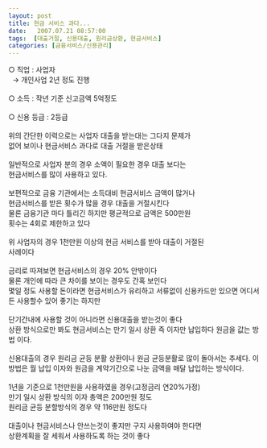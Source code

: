 ```yaml
---
layout: post
title: 현금 서비스 과다...
date:   2007.07.21 08:57:00
tags:  [대출거절, 신용대출, 원리금상환, 현금서비스]
categories: [금융서비스/신용관리]
---
```


<p>○ 직업 : 사업자<br>&nbsp; → 개인사업 2년 정도 진행<br><br>○ 소득 : 작년 기준 신고금액 5억정도<br><br>○ 신용 등급 : 2등급<br><br>위의 간단한 이력으로는 사업자 대출을 받는대는 그다지 문제가<br>없어 보이나 현금서비스 과다로 대출 거절을 받은상태<br><br>일반적으로 사업자 분의 경우 소액이 필요한 경우 대출 보다는<br>현금서비스를 많이 사용하고 있다.<br><br>보편적으로 금융 기관에서는 소득대비 현금서비스 금액이 많거나<br>현금서비스를 받은 횟수가 많을 경우 대출을 거절시킨다<br>물론 금융기관 마다 틀리긴 하지만 평균적으로 금액은 500만원<br>횟수는 4회로 제한하고 있다<br><br>위 사업자의 경우 1천만원 이상의 현금 서비스를 받아 대출이 거절된 <br>사례이다<br><br>금리로 따져보면 현금서비스의 경우 20% 안밖이다<br>물론 개인에 따라 큰 차이를 보이는 경우도 간혹 보인다<br>몇일 정도 사용할 돈이라면 현금서비스가 유리하고 서류없이 신용카드만 있으면 어디서든 사용할수 있어 좋기는 하지만 <br><br>단기간내에 사용할 것이 아니라면 신용대출을 받는것이 좋다<br>상환 방식으로만 봐도 현금서비스는 만기 일시 상환 즉 이자만 납입하다 원금을 값는 방법 이다.<br><br>신용대출의 경우 원리금 균등 분활 상환이나 원금 균등분활로 많이 돌아서는 추세다. 이 방법은 월 납입 이자와 원금을 계약기간으로 나눈 금액을 매달 납입하는 방식이다.<br><br>1년을 기준으로 1천만원을 사용하였을 경우(고정금리 연20%가정)<br>만기 일시 상환 방식의 이자 총액은 200만원 정도<br>원리금 균등 분할방식의 경우 약 116만원 정도다<br><br>대출이나 현금서비스나 안쓰는것이 좋지만 구지 사용하여야 한다면<br>상환계획을 잘 세워서 사용하도록 하는 것이 좋다</p><p><br></p>